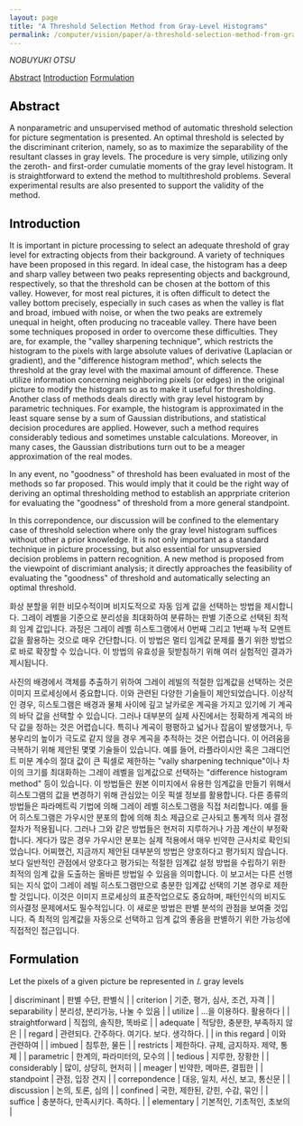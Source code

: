 ```yaml
---
layout: page
title: "A Threshold Selection Method from Gray-Level Histograms"
permalink: /computer/vision/paper/a-threshold-selection-method-from-gray-level-histograms/
---
```


_NOBUYUKI OTSU_

[Abstract](#abstract)
[Introduction](#introduction)
[Formulation](#formulation)

## <a name="abstract" style="color: #000000;">Abstract</a>

A nonparametric and unsupervised method of automatic threshold selection for picture segmentation is presented. An optimal threshold is selected by the discriminant criterion, namely, so as to maximize the separability of the resultant classes in gray levels. The procedure is very simple, utilizing only the zeroth- and first-order cumulatie moments of the gray level histogram. It is straightforward to extend the method to multithreshold problems. Several experimental results are also presented to support the validity of the method.

## <a name="introduction" style="color: #000000;">Introduction</a>

It is important in picture processing to select an adequate threshold of gray level for extracting objects from their background. A variety of techniques have been proposed in this regard. In ideal case, the histogram has a deep and sharp valley between two peaks representing objects and background, respectively, so that the threshold can be chosen at the bottom of this valley. However, for most real pictures, it is often difficult to detect the valley bottom precisely, especially in such cases as when the valley is flat and broad, imbued with noise, or when the two peaks are extremely unequal in height, often producing no traceable valley. There have been some techniques proposed in order to overcome these difficulties. They are, for example, the "valley sharpening technique", which restricts the histogram to the pixels with large absolute values of derivative (Laplacian or gradient), and the "difference histogram method", which selects the threshold at the gray level with the maximal amount of difference. These utilize information concerning neighboring pixels (or edges) in the original picture to modify the histogram so as to make it useful for thresholding. Another class of methods deals directly with gray level histogram by parametric techniques. For example, the histogram is approximated in the least square sense by a sum of Gaussian distributions, and statistical decision procedures are applied. However, such a method requires considerably tedious and sometimes unstable calculations. Moreover, in many cases, the Gaussian distributions turn out to be a meager approximation of the real modes.

In any event, no "goodness" of threshold has been evaluated in most of the methods so far proposed. This would imply that it could be the right way of deriving an optimal thresholding method to establish an apprpriate criterion for evaluating the "goodness" of threshold from a more general standpoint.

In this correpondence, our discussion will be confined to the elementary case of threshold selection where only the gray level histogram suffices without other a prior knowledge. It is not only important as a standard technique in picture processing, but also essential for unsupversied decision problems in pattern recognition. A new method is proposed from the viewpoint of discrimiant analysis; it directly approaches the feasibility of evaluating the "goodness" of threshold and automatically selecting an optimal threshold.

화상 분할을 위한 비모수적이며 비지도적으로 자동 임계 값을 선택하는 방법을 제시합니다.
그레이 레벨을 기준으로 분리성을 최대화하여 분류하는 판별 기준으로 선택된 최적희 임계 값입니다.
과정은 그레이 레벨 히스토그램에서 0번째 그리고 1번째 누적 모멘트 값을 활용하는 것으로 매우 간단합니다.
이 방법은 멀티 임계값 문제를 풀기 위한 방법으로 바로 확장할 수 있습니다.
이 방법의 유효성을 뒷받침하기 위해 여러 실험적인 결과가 제시됩니다.

사진의 배경에서 객체를 추출하기 위하여 그레이 레빌의 적절한 입계값을 선택하는 것은 이미지 프로세싱에서 중요합니다. 이와 관련된 다양한 기술들이 제안되었습니다.
이상적인 경우, 히스토그램은 배경과 물체 사이에 깊고 날카로운 계곡을 가지고 있기에 기 계곡의 바닥 값을 선택할 수 있습니다.
그러나 대부분의 실제 사진에서는 정확하게 계곡의 바닥 값을 정하는 것은 어렵습니다. 특히나 계곡이 평평하고 넓거나
잡음이 발생했거나, 두 봉우리의 높이가 극도로 같지 않을 경우 계곡을 추적하는 것은 어렵습니다.
이 어려움을 극복하기 위해 제안된 몇몇 기술들이 있습니다.
예를 들어, 라플라이시안 혹은 그래디언트 미분 계수의 절대 값이 큰 픽셀로 제한하는 "vally sharpening technique"이나 차이의 크기를 최대화하는 그레이 레벨을 임계값으로 선택하는 "difference histogram method" 등이 있습니다.
이 방법들은 원본 이미지에서 유용한 임계값을 만들기 위해서 히스토그램의 값을 변경하기 위해 관심았는 이웃 픽셀 정보를 활용합니다.
다른 종류의 방법들은 파라메트릭 기법에 의해 그레이 레벨 히스토그램을 직접 처리합니다.
예를 들어 히스토그램은 가우시안 분포의 합에 의해 최소 제급으로 근사되고 통계적 의사 결정 절차가 적용됩니다.
그러나 그와 같은 방법들은 현저히 지루하거나 가끔 계산이 부정확합니다.
게다가 많은 경우 가우시안 분포는 실제 적용에서 매우 빈약한 근사치로 확인되었습니다.
어찌했건, 지금까지 제안된 대부분의 방법은 양호하다고 평가되지 않습니다.
보다 일반적인 관점에서 양호다고 평가되는 적절한 임계값 설정 방법을 수립하기 위한 최적의 임계 값을 도출하는 올바른 방법일 수 있음을 의미합니다.
이 보고서는 다른 선행되는 지식 없이 그레이 레빌 히스토그램만으로 충분한 임계값 선택의 기본 경우로 제한할 것입니다. 이것은 이미지 프로세싱의 표준작업으로도 중요하며, 패턴인식의 비지도 의사결정 문제에서도 필수적입니다.
이 새로운 방법은 판별 분석의 관점을 보여줄 것입니다. 즉 최적의 임계값을 자동으로 선택하고 임계 값의 좋음을 판별하기 위한 가능성에 직접적인 접근입니다.

## <a name="formulation" style="color: #000000;">Formulation</a>

Let the pixels of a given picture be represented in <math><mi>L</mi></math> gray levels 

| discriminant    | 판별 수단, 판별식 |
| criterion       | 기준, 평가, 심사, 조건, 자격 |
| separability    | 분리성, 분리가능, 나눌 수 있음 |
| utilize         | ...을 이용하다. 활용하다 |
| straightforward | 직접의, 솔직한, 똑바로 |
| adequate        | 적당한, 충분한, 부족하지 않은 |
| regard          | 관련되다. 간주하다. 여기다. 보다. 생각하다. |
| in this regard  | 이와 관련하여 |
| imbued          | 침투한, 물든 |
| restricts       | 제한하다. 규제, 금지하자. 제약, 통제 |
| parametric      | 한계의, 파라미터의, 모수의 |
| tedious         | 지루한, 장황한 |
| considerably    | 많이, 상당히, 현저히 |
| meager          | 빈약한, 메마른, 결핍한 |
| standpoint      | 관점, 입장 견지 |
| correpondence   | 대응, 일치, 서신, 보고, 통신문 |
| discussion      | 논의, 토론, 심의 |
| confined        | 국한, 제한된, 갇힌, 수감, 묶인 |
| suffice         | 충분하다, 만족시키다. 족하다. |
| elementary      | 기본적인, 기초적인, 초보의 |
